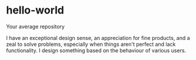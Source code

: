 # hello-world
Your average repository

I have an exceptional design sense, an appreciation for fine products, and a zeal to solve problems, especially when things aren't perfect and lack functionality.
I design something based on the behaviour of various users.
